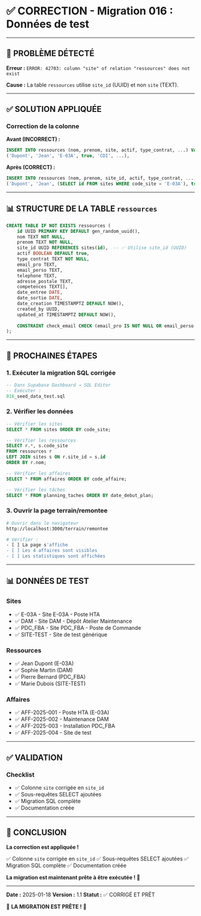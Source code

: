 # ✅ CORRECTION - Migration 016 : Données de test

---

## 🔧 PROBLÈME DÉTECTÉ

**Erreur :** `ERROR: 42703: column "site" of relation "ressources" does not exist`

**Cause :** La table `ressources` utilise `site_id` (UUID) et non `site` (TEXT).

---

## ✅ SOLUTION APPLIQUÉE

### Correction de la colonne

**Avant (INCORRECT) :**
```sql
INSERT INTO ressources (nom, prenom, site, actif, type_contrat, ...) VALUES
('Dupont', 'Jean', 'E-03A', true, 'CDI', ...),
```

**Après (CORRECT) :**
```sql
INSERT INTO ressources (nom, prenom, site_id, actif, type_contrat, ...) VALUES
('Dupont', 'Jean', (SELECT id FROM sites WHERE code_site = 'E-03A'), true, 'CDI', ...),
```

---

## 📊 STRUCTURE DE LA TABLE `ressources`

```sql
CREATE TABLE IF NOT EXISTS ressources (
    id UUID PRIMARY KEY DEFAULT gen_random_uuid(),
    nom TEXT NOT NULL,
    prenom TEXT NOT NULL,
    site_id UUID REFERENCES sites(id),  -- ✅ Utilise site_id (UUID)
    actif BOOLEAN DEFAULT true,
    type_contrat TEXT NOT NULL,
    email_pro TEXT,
    email_perso TEXT,
    telephone TEXT,
    adresse_postale TEXT,
    competences TEXT[],
    date_entree DATE,
    date_sortie DATE,
    date_creation TIMESTAMPTZ DEFAULT NOW(),
    created_by UUID,
    updated_at TIMESTAMPTZ DEFAULT NOW(),
    
    CONSTRAINT check_email CHECK (email_pro IS NOT NULL OR email_perso IS NOT NULL)
);
```

---

## 🚀 PROCHAINES ÉTAPES

### 1. Exécuter la migration SQL corrigée
```sql
-- Dans Supabase Dashboard → SQL Editor
-- Exécuter :
016_seed_data_test.sql
```

### 2. Vérifier les données
```sql
-- Vérifier les sites
SELECT * FROM sites ORDER BY code_site;

-- Vérifier les ressources
SELECT r.*, s.code_site 
FROM ressources r 
LEFT JOIN sites s ON r.site_id = s.id 
ORDER BY r.nom;

-- Vérifier les affaires
SELECT * FROM affaires ORDER BY code_affaire;

-- Vérifier les tâches
SELECT * FROM planning_taches ORDER BY date_debut_plan;
```

### 3. Ouvrir la page terrain/remontee
```bash
# Ouvrir dans le navigateur
http://localhost:3000/terrain/remontee

# Vérifier :
- [ ] La page s'affiche
- [ ] Les 4 affaires sont visibles
- [ ] Les statistiques sont affichées
```

---

## 📊 DONNÉES DE TEST

### Sites
- ✅ E-03A - Site E-03A - Poste HTA
- ✅ DAM - Site DAM - Dépôt Atelier Maintenance
- ✅ PDC_FBA - Site PDC_FBA - Poste de Commande
- ✅ SITE-TEST - Site de test générique

### Ressources
- ✅ Jean Dupont (E-03A)
- ✅ Sophie Martin (DAM)
- ✅ Pierre Bernard (PDC_FBA)
- ✅ Marie Dubois (SITE-TEST)

### Affaires
- ✅ AFF-2025-001 - Poste HTA (E-03A)
- ✅ AFF-2025-002 - Maintenance DAM
- ✅ AFF-2025-003 - Installation PDC_FBA
- ✅ AFF-2025-004 - Site de test

---

## ✅ VALIDATION

### Checklist
- ✅ Colonne `site` corrigée en `site_id`
- ✅ Sous-requêtes SELECT ajoutées
- ✅ Migration SQL complète
- ✅ Documentation créée

---

## 🎉 CONCLUSION

**La correction est appliquée !**

✅ Colonne `site` corrigée en `site_id`
✅ Sous-requêtes SELECT ajoutées
✅ Migration SQL complète
✅ Documentation créée

**La migration est maintenant prête à être exécutée ! 🚀**

---

**Date :** 2025-01-18
**Version :** 1.1
**Statut :** ✅ CORRIGÉ ET PRÊT

🎉 **LA MIGRATION EST PRÊTE !** 🎉

